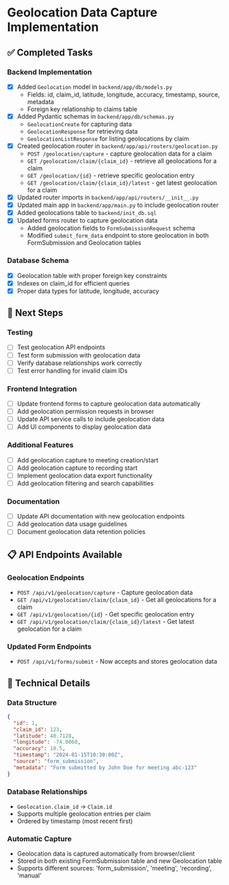 # Geolocation Data Capture Implementation

## ✅ Completed Tasks

### Backend Implementation
- [x] Added `Geolocation` model in `backend/app/db/models.py`
  - Fields: id, claim_id, latitude, longitude, accuracy, timestamp, source, metadata
  - Foreign key relationship to claims table
- [x] Added Pydantic schemas in `backend/app/db/schemas.py`
  - `GeolocationCreate` for capturing data
  - `GeolocationResponse` for retrieving data
  - `GeolocationListResponse` for listing geolocations by claim
- [x] Created geolocation router in `backend/app/api/routers/geolocation.py`
  - `POST /geolocation/capture` - capture geolocation data for a claim
  - `GET /geolocation/claim/{claim_id}` - retrieve all geolocations for a claim
  - `GET /geolocation/{id}` - retrieve specific geolocation entry
  - `GET /geolocation/claim/{claim_id}/latest` - get latest geolocation for a claim
- [x] Updated router imports in `backend/app/api/routers/__init__.py`
- [x] Updated main app in `backend/app/main.py` to include geolocation router
- [x] Added geolocations table to `backend/init_db.sql`
- [x] Updated forms router to capture geolocation data
  - Added geolocation fields to `FormSubmissionRequest` schema
  - Modified `submit_form_data` endpoint to store geolocation in both FormSubmission and Geolocation tables

### Database Schema
- [x] Geolocation table with proper foreign key constraints
- [x] Indexes on claim_id for efficient queries
- [x] Proper data types for latitude, longitude, accuracy

## 🔄 Next Steps

### Testing
- [ ] Test geolocation API endpoints
- [ ] Test form submission with geolocation data
- [ ] Verify database relationships work correctly
- [ ] Test error handling for invalid claim IDs

### Frontend Integration
- [ ] Update frontend forms to capture geolocation data automatically
- [ ] Add geolocation permission requests in browser
- [ ] Update API service calls to include geolocation data
- [ ] Add UI components to display geolocation data

### Additional Features
- [ ] Add geolocation capture to meeting creation/start
- [ ] Add geolocation capture to recording start
- [ ] Implement geolocation data export functionality
- [ ] Add geolocation filtering and search capabilities

### Documentation
- [ ] Update API documentation with new geolocation endpoints
- [ ] Add geolocation data usage guidelines
- [ ] Document geolocation data retention policies

## 📋 API Endpoints Available

### Geolocation Endpoints
- `POST /api/v1/geolocation/capture` - Capture geolocation data
- `GET /api/v1/geolocation/claim/{claim_id}` - Get all geolocations for a claim
- `GET /api/v1/geolocation/{id}` - Get specific geolocation entry
- `GET /api/v1/geolocation/claim/{claim_id}/latest` - Get latest geolocation for a claim

### Updated Form Endpoints
- `POST /api/v1/forms/submit` - Now accepts and stores geolocation data

## 🔧 Technical Details

### Data Structure
```json
{
  "id": 1,
  "claim_id": 123,
  "latitude": 40.7128,
  "longitude": -74.0060,
  "accuracy": 10.5,
  "timestamp": "2024-01-15T10:30:00Z",
  "source": "form_submission",
  "metadata": "Form submitted by John Doe for meeting abc-123"
}
```

### Database Relationships
- `Geolocation.claim_id` → `Claim.id`
- Supports multiple geolocation entries per claim
- Ordered by timestamp (most recent first)

### Automatic Capture
- Geolocation data is captured automatically from browser/client
- Stored in both existing FormSubmission table and new Geolocation table
- Supports different sources: 'form_submission', 'meeting', 'recording', 'manual'
